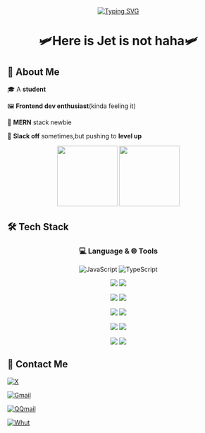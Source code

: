 

<div align="center";> <a href="https://git.io/typing-svg"><img src="https://readme-typing-svg.demolab.com?font=Fira+Code&pause=1000&color=B940F7&width=435&lines=++++++++++++++**************Welcome*************" alt="Typing SVG" /></a> </div>



<div align="center">
  
# 🛩Here is Jet is not haha🛩
</div>

## 🌟 **About Me**

🎓 A **student**

🖼  **Frontend dev enthusiast**(kinda feeling it)

🌱  **MERN** stack newbie

🐠  **Slack off** sometimes,but pushing to **level up**


<div align="center"> <img height="137px" src="https://github-readme-stats.vercel.app/api/top-langs/?username=jet-isnt-haha&layout=compact" /> 
<img height="137px" src="https://github-readme-stats.vercel.app/api?username=jet-isnt-haha&hide_title=true&hide_border=true&show_icons=trueline_height=21&text_color=000&icon_color=000&bg_color=0,ea6161,ffc64d,fffc4d,52fa5a&theme=graywhite" /></div>

## 🛠️ **Tech Stack**
<div align="center">

### 💻 Language & 🌐 Tools
![JavaScript](https://img.shields.io/badge/-JavaScript-yellow?style=flat-square&logo=javascript&logoColor=ffffff)
![TypeScript](https://img.shields.io/badge/-TypeScript-blue?style=flat-square&logo=typescript&logoColor=ffffff)

[![](https://img.shields.io/badge/-Nodejs-white?style=flat-square&logo=nodedotjs&logoColor=green)](https://nodejs.org/)
[![](https://img.shields.io/badge/-Express-white?style=flat-square&logo=express&logoColor=black)](https://expressjs.com/)

[![](https://img.shields.io/badge/-HTML5-E34F26?style=flat-square&logo=html5&logoColor=ffffff)](https://html.spec.whatwg.org/)
[![](https://img.shields.io/badge/-CSS3-purple?style=flat-square&logo=css3&logoColor=ffffff)](https://www.w3.org/Style/CSS/)

[![](https://img.shields.io/badge/-React-2496ED?style=flat-square&logo=React)](https://react.dev/)
[![](https://img.shields.io/badge/-Expo-black?style=flat-square&logo=Expo)](https://expo.dev/)

[![](https://img.shields.io/badge/-Mongodb-black?style=flat-square&logo=mongodb&logoColor=green)](https://www.mongodb.com/)
[![](https://img.shields.io/badge/-Redis-black?style=flat-square&logo=redis&logoColor=darkred)](https://redis.io/)

[![](https://img.shields.io/badge/-Git-f05032?style=flat-square&logo=git&logoColor=ffffff)](https://git-scm.com/)
[![](https://img.shields.io/badge/-Nginx-269539?style=flat-square&logo=nginx&logoColor=ffffff)](https://nginx.org/)
</div>

## 📩 **Contact Me**  
[![X](https://img.shields.io/badge/X-black?style=for-the-badge&logo=x&logoColor=white)](https://x.com/jet239114294614) 

[![Gmail](https://img.shields.io/badge/Gmail-D14836?style=for-the-badge&logo=gmail&logoColor=white)](mailto:cjet945@gmail.com) 

[![QQmail](https://img.shields.io/badge/QQmail-pink?style=for-the-badge&logo=qq&logoColor=white)](mailto:j3t_ch3n@qq.com) 

[![Whut](https://img.shields.io/badge/WhutEmail-skyblue?style=for-the-badge)](mailto:357825@whut.edu.cn) 

